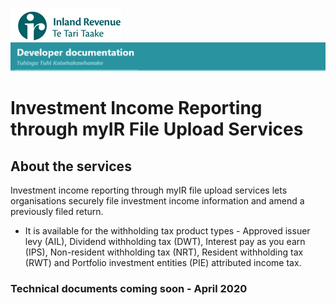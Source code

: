 
![IRD logo](Images/IRlogo.gif)
![Software Dev](Images/SoftwareDev.png)

# Investment Income Reporting through myIR File Upload Services

## About the services

Investment income reporting through myIR file upload services lets organisations securely file investment income information and amend a previously filed return.
* It is available for the withholding tax product types - Approved issuer levy (AIL), Dividend withholding tax (DWT), Interest pay as you earn (IPS), Non-resident withholding tax (NRT), Resident withholding tax (RWT) and Portfolio investment entities (PIE) attributed income tax.

### Technical documents coming soon - April 2020
